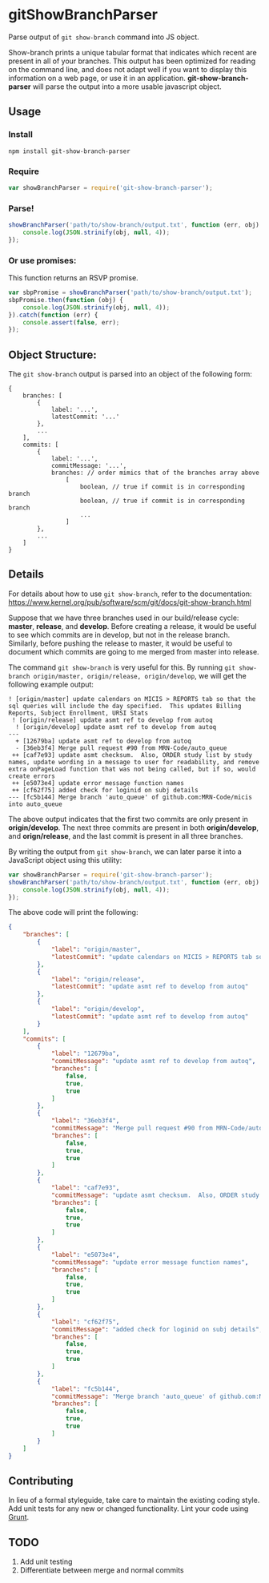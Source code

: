 gitShowBranchParser
===================

Parse output of `git show-branch` command into JS object. 

Show-branch prints a unique tabular format that indicates which recent
are present in all of your branches. This output has been optimized for
reading on the command line, and does not adapt well if you want to
display this information on a web page, or use it in an application. 
**git-show-branch-parser** will parse the output into a more usable
javascript object.

## Usage
### Install
```shell
npm install git-show-branch-parser
```

### Require
```js
var showBranchParser = require('git-show-branch-parser');
```

### Parse!
```js
showBranchParser('path/to/show-branch/output.txt', function (err, obj) {
    console.log(JSON.strinify(obj, null, 4));
});
```
### Or use promises:
This function returns an RSVP promise.
```js
var sbpPromise = showBranchParser('path/to/show-branch/output.txt');
sbpPromise.then(function (obj) {
    console.log(JSON.strinify(obj, null, 4));
}).catch(function (err) {
    console.assert(false, err);
});
```

## Object Structure:
The `git show-branch` output is parsed into an object of the following form:
```
{
    branches: [
        {
            label: '...',
            latestCommit: '...'
        },
        ...
    ],
    commits: [
        {
            label: '...',
            commitMessage: '...',
            branches: // order mimics that of the branches array above
                [
                    boolean, // true if commit is in corresponding branch
                    boolean, // true if commit is in corresponding branch
                    ...
                ]
        },
        ...
    ]
}
```

## Details
For details about how to use `git show-branch`, refer to the documentation: 
https://www.kernel.org/pub/software/scm/git/docs/git-show-branch.html

Suppose that we have three branches used in our build/release cycle:
**master**, **release**, and **develop**. Before creating a release, it would
be useful to see which commits are in develop, but not in the release branch. 
Similarly, before pushing the release to master, it would be useful to document
which commits are going to me merged from master into release. 

The command `git show-branch` is very useful for this. By running `git show-branch origin/master,
origin/release, origin/develop`, we will get the following example output:
```
! [origin/master] update calendars on MICIS > REPORTS tab so that the sql queries will include the day specified.  This updates Billing Reports, Subject Enrollment, URSI Stats
 ! [origin/release] update asmt ref to develop from autoq
  ! [origin/develop] update asmt ref to develop from autoq
---
  + [12679ba] update asmt ref to develop from autoq
  - [36eb3f4] Merge pull request #90 from MRN-Code/auto_queue
 ++ [caf7e93] update asmt checksum.  Also, ORDER study list by study names, update wording in a message to user for readability, and remove extra onPageLoad function that was not being called, but if so, would create errors
 ++ [e5073e4] update error message function names
 ++ [cf62f75] added check for loginid on subj details
--- [fc5b144] Merge branch 'auto_queue' of github.com:MRN-Code/micis into auto_queue
```

The above output indicates that the first two commits are only present in **origin/develop**.
The next three commits are present in both **origin/develop**, and **orign/release**, and the
last commit is present in all three branches. 

By writing the output from `git show-branch`, we can later parse it into a JavaScript object
using this utility:
```js
var showBranchParser = require('git-show-branch-parser');
showBranchParser('path/to/show-branch/output.txt', function (err, obj) {
    console.log(JSON.strinify(obj, null, 4));
});
```

The above code will print the following:

```json
{
    "branches": [
        {
            "label": "origin/master",
            "latestCommit": "update calendars on MICIS > REPORTS tab so that the sql queries will include the day specified.  This updates Billing Reports, Subject Enrollment, URSI Stats"
        },
        {
            "label": "origin/release",
            "latestCommit": "update asmt ref to develop from autoq"
        },
        {
            "label": "origin/develop",
            "latestCommit": "update asmt ref to develop from autoq"
        }
    ],
    "commits": [
        {
            "label": "12679ba",
            "commitMessage": "update asmt ref to develop from autoq",
            "branches": [
                false,
                true,
                true
            ]
        },
        {
            "label": "36eb3f4",
            "commitMessage": "Merge pull request #90 from MRN-Code/auto_queue",
            "branches": [
                false,
                true,
                true
            ]
        },
        {
            "label": "caf7e93",
            "commitMessage": "update asmt checksum.  Also, ORDER study list by study names, update wording in a message to user for readability, and remove extra onPageLoad function that was not being called, but if so, would create errors",
            "branches": [
                false,
                true,
                true
            ]
        },
        {
            "label": "e5073e4",
            "commitMessage": "update error message function names",
            "branches": [
                false,
                true,
                true
            ]
        },
        {
            "label": "cf62f75",
            "commitMessage": "added check for loginid on subj details",
            "branches": [
                false,
                true,
                true
            ]
        },
        {
            "label": "fc5b144",
            "commitMessage": "Merge branch 'auto_queue' of github.com:MRN-Code/micis into auto_queue",
            "branches": [
                false,
                true,
                true
            ]
        }
    ]
}
```

## Contributing
In lieu of a formal styleguide, take care to maintain the existing coding style. Add unit tests for any new or changed functionality. Lint your code using [Grunt](http://gruntjs.com/).

## TODO
1. Add unit testing
2. Differentiate between merge and normal commits


